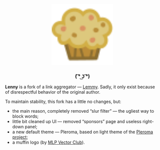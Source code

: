 <p align="center">
  <img width=200px height=200px src="ui/assets/favicon.svg">
  <h3 align="center">( ͡° ͜ʖ ͡°)</h3>
</p>

**Lenny** is a fork of a link aggregator — [Lemmy](https://github.com/LemmyNet/lemmy). Sadly, it only exist because of disrespectful behavior of the original author.

To maintain stability, this fork has a little no changes, but:
- the main reason, completely removed “slur filter” — the ugliest way to block words;
- little bit cleaned up UI — removed “sponsors” page and useless right-down panel;
- a new default theme — Pleroma, based on light theme of the [Pleroma project](https://pleroma.social);
- a muffin logo (by [MLP Vector Club](https://mlpvector.club)).